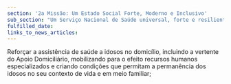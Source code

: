 ```yaml
---
section: '2a Missão: Um Estado Social Forte, Moderno e Inclusivo'
sub_section: "Um Serviço Nacional de Saúde universal, forte e resiliente"
fulfilled_date:
links_to_news_articles:
---
```


Reforçar a assistência de saúde a idosos no domicílio, incluindo a vertente do Apoio Domiciliário, mobilizando para o efeito recursos humanos especializados e criando condições que permitam a permanência dos idosos no seu contexto de vida e em meio familiar;